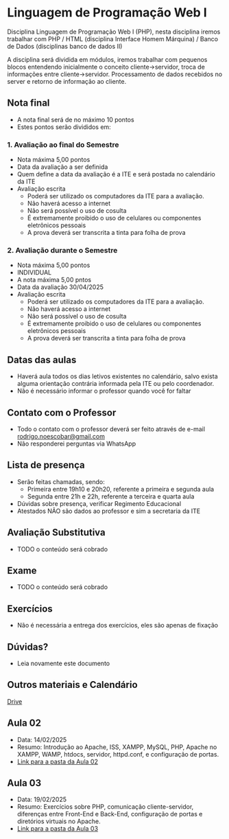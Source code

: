 # Linguagem de Programação Web I

Disciplina Linguagem de Programação Web I (PHP), nesta disciplina iremos trabalhar com PHP / HTML (disciplina Interface Homem Márquina) / Banco de Dados (disciplinas banco de dados II)

A disciplina será dividida em módulos, iremos trabalhar com pequenos blocos entendendo inicialmente o conceito cliente->servidor, troca de informações entre cliente->servidor. Processamento de dados recebidos no server e retorno de informação ao cliente.

## Nota final
- A nota final será de no máximo 10 pontos
- Estes pontos serão divididos em:

### 1. Avaliação ao final do Semestre
- Nota máxima 5,00 pontos
- Data da avaliação a ser definida
- Quem define a data da avaliação é a ITE e será postada no calendário da ITE
- Avaliação escrita
  - Poderá ser utilizado os computadores da ITE para a avaliação.
  - Não haverá acesso a internet
  - Não será possível o uso de cosulta
  - É extremamente proibido o uso de celulares ou componentes eletrônicos pessoais
  - A prova deverá ser transcrita a tinta para folha de prova


### 2. Avaliação durante o Semestre
- Nota máxima 5,00 pontos
- INDIVIDUAL
- A nota máxima 5,00 pntos
- Data da avaliação 30/04/2025
- Avaliação escrita
  - Poderá ser utilizado os computadores da ITE para a avaliação.
  - Não haverá acesso a internet
  - Não será possível o uso de cosulta
  - É extremamente proibido o uso de celulares ou componentes eletrônicos pessoais
  - A prova deverá ser transcrita a tinta para folha de prova


## Datas das aulas
- Haverá aula todos os dias letivos existentes no calendário, salvo exista alguma orientação contrária informada pela ITE ou pelo coordenador.
- Não é necessário informar o professor quando você for faltar

## Contato com o Professor
- Todo o contato com o professor deverá ser feito através de e-mail [rodrigo.noescobar@gmail.com](mailto:rodrigo.noescobar@gmail.com)
- Não responderei perguntas via WhatsApp

## Lista de presença
- Serão feitas chamadas, sendo:
    - Primeira entre 19h10 e 20h20, referente a primeira e segunda aula
    - Segunda entre 21h e 22h, referente a terceira e quarta aula
- Dúvidas sobre presença, verificar Regimento Educacional
- Atestados NÃO são dados ao professor e sim a secretaria da ITE

## Avaliação Substitutiva
- TODO o conteúdo será cobrado

## Exame
- TODO o conteúdo será cobrado

## Exercícios
- Não é necessária a entrega dos exercícios, eles são apenas de fixação

## Dúvidas?
- Leia novamente este documento

## Outros materiais e Calendário
[Drive](https://drive.google.com/drive/folders/10wFvDmYppmB3wBXivf1Hgg_5dxaOgUMH?usp=sharing)


## Aula 02
- Data: 14/02/2025
- Resumo: Introdução ao Apache, ISS, XAMPP, MySQL, PHP, Apache no XAMPP, WAMP, htdocs, servidor, httpd.conf, e configuração de portas.
- [Link para a pasta da Aula 02](./aula02)

## Aula 03
- Data: 19/02/2025
- Resumo: Exercícios sobre PHP, comunicação cliente-servidor, diferenças entre Front-End e Back-End, configuração de portas e diretórios virtuais no Apache.
- [Link para a pasta da Aula 03](./aula03)